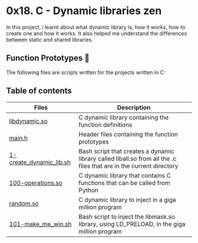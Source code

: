 # 0x18. C - Dynamic libraries zen

In this project, i learnt about what dynamic library is, how it works, how to create one and how it works. It also helped me understand the differences between static and shared libraries.

## Function Prototypes :floppy_disk:
The following files are scripts written for the projects written in C:


## Table of contents
Files | Description
----- | -----------
[libdynamic.so](./libdynamic.so) | C dynamic library containing the function definitions
[main.h](./main.h) | Header files containing the function prototypes
[1-create_dynamic_lib.sh](./1-create_dynamic_lib.sh) | Bash script that creates a dynamic library called liball.so from all the .c files that are in the current directory
[100-operations.so](./100-operations.so) | C dynamic library that contains C functions that can be called from Python
[random.so](./random.so) | C dynamic library to inject in a giga million program
[101-make_me_win.sh](./101-make_me_win.sh) | Bash script to inject the libmask.so library, using LD_PRELOAD, in the giga million program
